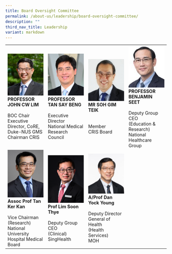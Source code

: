 ```yaml
---
title: Board Oversight Committee
permalink: /about-us/leadership/board-oversight-committee/
description: ""
third_nav_title: Leadership
variant: markdown
---
```

<table>
	<tbody>
		<tr>
			<td style="width:25%">
				<img src="/images/Leadership/Board%20Oversight%20Committee/prof-john-cw-lim_2.jpg">
				<b>PROFESSOR JOHN CW LIM</b>
				<br><br>BOC Chair<br>Executive Director, CoRE, Duke-NUS GMS<br>Chairman CRIS
			</td>
			<td style="width:25%">
				<img src="/images/Leadership/Board%20Oversight%20Committee/aprof-tan-say-beng(1).jpg">
				<b>PROFESSOR TAN SAY BENG</b>
				<br><br>Executive Director<br>National Medical Research Council
			</td>
			<td style="width:25%">
				<img src="/images/Leadership/Board%20Oversight%20Committee/soh-gim-teik-2016-ar-01-01-1.jpg">
				<b>MR SOH GIM TEIK</b>
				<br><br><br>Member<br>CRIS Board
			</td>
			<td style="width:25%">
				<img src="/images/Leadership/Board%20Oversight%20Committee/prof-benjamin-seet_2.jpg">
				<b> 
PROFESSOR BENJAMIN SEET</b>
				<br><br>Deputy Group CEO<br>(Education &amp; Research)<br>National Healthcare Group
			</td>
		</tr>
		<tr>
			<td style="width:25%">
				<img src="/images/Leadership/Board%20Oversight%20Committee/tan_ker_kan.png">
				<b>Assoc Prof Tan Ker Kan</b>
				<br><br>Vice Chairman<br>(Research)<br>National University Hospital Medical Board
			</td>
			<td style="width:25%">
				<img src="/images/Leadership/Board%20Oversight%20Committee/prof_lim_soon_thye.png">
				<b>Prof Lim Soon Thye</b>
				<br><br>Deputy Group CEO<br>(Clinical)<br>SingHealth
			</td>
			<td style="width:25%">
				<img src="/images/Leadership/Board%20Oversight%20Committee/dan_yock_young_img.jpg">
				<b>A/Prof Dan Yock Young</b>
				<br><br>Deputy Director<br>General of Health<br>(Health Services)<br>MOH
			</td>
		</tr>
	</tbody>
	</table>